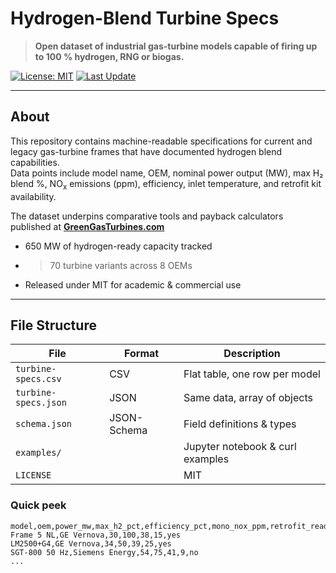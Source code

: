 # Hydrogen-Blend Turbine Specs

> **Open dataset of industrial gas-turbine models capable of firing up to 100 % hydrogen, RNG or biogas.**

[![License: MIT](https://img.shields.io/badge/License-MIT-green.svg)](LICENSE)
[![Last Update](https://img.shields.io/github/last-commit/trixxmanaty/hydrogen-blend-turbine-specs?color=brightgreen)](../../commits/main)

---

## About

This repository contains machine-readable specifications for current and legacy gas-turbine frames that have documented hydrogen blend capabilities.  
Data points include model name, OEM, nominal power output (MW), max H₂ blend %, NO<sub>x</sub> emissions (ppm), efficiency, inlet temperature, and retrofit kit availability.

The dataset underpins comparative tools and payback calculators published at **[GreenGasTurbines.com](https://www.greengasturbines.com/)** 

* 650 MW of hydrogen-ready capacity tracked  
* > 70 turbine variants across 8 OEMs  
* Released under MIT for academic & commercial use

---

## File Structure

| File | Format | Description |
|------|--------|-------------|
| `turbine-specs.csv` | CSV | Flat table, one row per model |
| `turbine-specs.json` | JSON | Same data, array of objects |
| `schema.json` | JSON-Schema | Field definitions & types |
| `examples/` | | Jupyter notebook & curl examples |
| `LICENSE` | | MIT |

### Quick peek

```csv
model,oem,power_mw,max_h2_pct,efficiency_pct,mono_nox_ppm,retrofit_ready
Frame 5 NL,GE Vernova,30,100,38,15,yes
LM2500+G4,GE Vernova,34,50,39,25,yes
SGT-800 50 Hz,Siemens Energy,54,75,41,9,no
...
